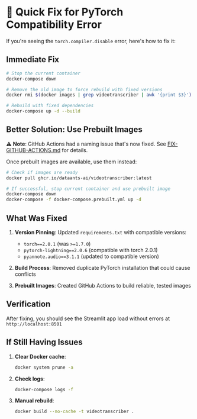 # 🚨 Quick Fix for PyTorch Compatibility Error

If you're seeing the `torch.compiler.disable` error, here's how to fix it:

## Immediate Fix

```bash
# Stop the current container
docker-compose down

# Remove the old image to force rebuild with fixed versions
docker rmi $(docker images | grep videotranscriber | awk '{print $3}')

# Rebuild with fixed dependencies
docker-compose up -d --build
```

## Better Solution: Use Prebuilt Images

⚠️ **Note**: GitHub Actions had a naming issue that's now fixed. See [FIX-GITHUB-ACTIONS.md](FIX-GITHUB-ACTIONS.md) for details.

Once prebuilt images are available, use them instead:

```bash
# Check if images are ready
docker pull ghcr.io/dataants-ai/videotranscriber:latest

# If successful, stop current container and use prebuilt image
docker-compose down
docker-compose -f docker-compose.prebuilt.yml up -d
```

## What Was Fixed

1. **Version Pinning**: Updated `requirements.txt` with compatible versions:
   - `torch==2.0.1` (was `>=1.7.0`)
   - `pytorch-lightning==2.0.6` (compatible with torch 2.0.1)
   - `pyannote.audio==3.1.1` (updated to compatible version)

2. **Build Process**: Removed duplicate PyTorch installation that could cause conflicts

3. **Prebuilt Images**: Created GitHub Actions to build reliable, tested images

## Verification

After fixing, you should see the Streamlit app load without errors at `http://localhost:8501`

## If Still Having Issues

1. **Clear Docker cache**:
   ```bash
   docker system prune -a
   ```

2. **Check logs**:
   ```bash
   docker-compose logs -f
   ```

3. **Manual rebuild**:
   ```bash
   docker build --no-cache -t videotranscriber .
   ``` 